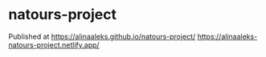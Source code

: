 # natours-project

Published at https://alinaaleks.github.io/natours-project/
https://alinaaleks-natours-project.netlify.app/
